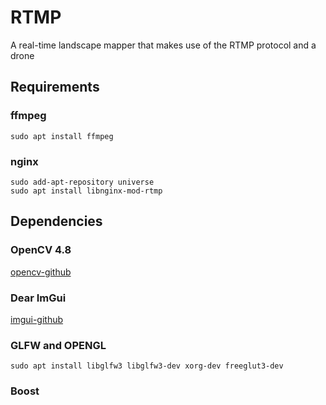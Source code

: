 # RTMP
A real-time landscape mapper that makes use of the RTMP protocol and a drone

## Requirements

### ffmpeg
```console
sudo apt install ffmpeg
```

### nginx
```console
sudo add-apt-repository universe
sudo apt install libnginx-mod-rtmp
```
## Dependencies

### OpenCV 4.8

[opencv-github](https://github.com/opencv/opencv)

### Dear ImGui

[imgui-github](https://github.com/ocornut/imgui)

### GLFW and OPENGL
```console
sudo apt install libglfw3 libglfw3-dev xorg-dev freeglut3-dev
```

### Boost
